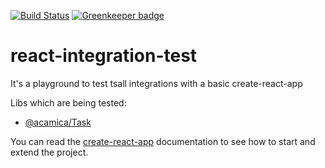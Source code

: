 [![Build Status](https://travis-ci.com/tsall/react-integration-test.svg?branch=master)](https://travis-ci.com/tsall/react-integration-test) [![Greenkeeper badge](https://badges.greenkeeper.io/tsall/react-integration-test.svg)](https://greenkeeper.io/)

react-integration-test
=======================

It's a playground to test tsall integrations with a basic create-react-app

Libs which are being tested:
* [@acamica/Task](http://github.com/acamica/task)

You can read the [create-react-app](./REACT_README.md) documentation to see how to start and extend the project.
